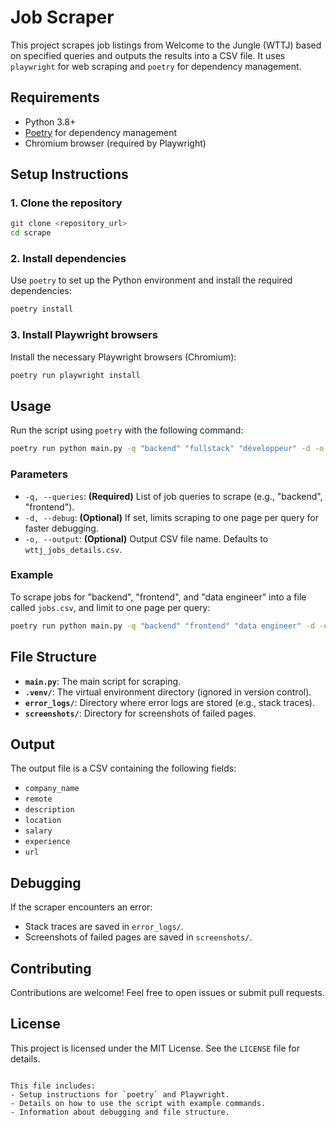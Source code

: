 # Job Scraper

This project scrapes job listings from Welcome to the Jungle (WTTJ) based on specified queries and outputs the results into a CSV file. It uses `playwright` for web scraping and `poetry` for dependency management.

## Requirements

- Python 3.8+
- [Poetry](https://python-poetry.org/) for dependency management
- Chromium browser (required by Playwright)

## Setup Instructions

### 1. Clone the repository

```bash
git clone <repository_url>
cd scrape
```

### 2. Install dependencies

Use `poetry` to set up the Python environment and install the required dependencies:

```bash
poetry install
```

### 3. Install Playwright browsers

Install the necessary Playwright browsers (Chromium):

```bash
poetry run playwright install
```

## Usage

Run the script using `poetry` with the following command:

```bash
poetry run python main.py -q "backend" "fullstack" "développeur" -d -o output_jobs.csv
```

### Parameters

- `-q, --queries`: **(Required)** List of job queries to scrape (e.g., "backend", "frontend").
- `-d, --debug`: **(Optional)** If set, limits scraping to one page per query for faster debugging.
- `-o, --output`: **(Optional)** Output CSV file name. Defaults to `wttj_jobs_details.csv`.

### Example

To scrape jobs for "backend", "frontend", and "data engineer" into a file called `jobs.csv`, and limit to one page per query:

```bash
poetry run python main.py -q "backend" "frontend" "data engineer" -d -o jobs.csv
```

## File Structure

- **`main.py`**: The main script for scraping.
- **`.venv/`**: The virtual environment directory (ignored in version control).
- **`error_logs/`**: Directory where error logs are stored (e.g., stack traces).
- **`screenshots/`**: Directory for screenshots of failed pages.

## Output

The output file is a CSV containing the following fields:

- `company_name`
- `remote`
- `description`
- `location`
- `salary`
- `experience`
- `url`

## Debugging

If the scraper encounters an error:

- Stack traces are saved in `error_logs/`.
- Screenshots of failed pages are saved in `screenshots/`.

## Contributing

Contributions are welcome! Feel free to open issues or submit pull requests.

## License

This project is licensed under the MIT License. See the `LICENSE` file for details.
```

This file includes:
- Setup instructions for `poetry` and Playwright.
- Details on how to use the script with example commands.
- Information about debugging and file structure.